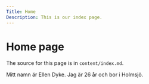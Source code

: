 ```yaml
---
Title: Home
Description: This is our index page.
---
```


Home page
==========================

The source for this page is in `content/index.md`.

Mitt namn är Ellen Dyke. Jag är 26 år och bor i Holmsjö.
